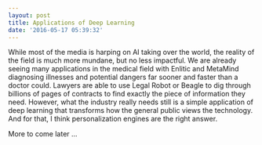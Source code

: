 ```yaml
---
layout: post
title: Applications of Deep Learning
date: '2016-05-17 05:39:32'
---
```


While most of the media is harping on AI taking over the world, the reality of the field is much more mundane, but no less impactful.  We are already seeing many applications in the medical field with Enlitic and MetaMind diagnosing illnesses and potential dangers far sooner and faster than a doctor could.  Lawyers are able to use Legal Robot or Beagle to dig through billions of pages of contracts to find exactly the piece of information they need.  However, what the industry really needs still is a simple application of deep learning that transforms how the general public views the technology.  And for that, I think personalization engines are the right answer.

More to come later ...